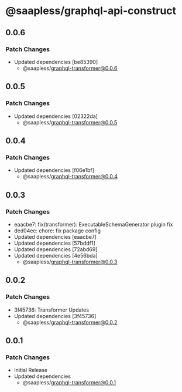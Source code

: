 # @saapless/graphql-api-construct

## 0.0.6

### Patch Changes

- Updated dependencies [be85390]
  - @saapless/graphql-transformer@0.0.6

## 0.0.5

### Patch Changes

- Updated dependencies [02322da]
  - @saapless/graphql-transformer@0.0.5

## 0.0.4

### Patch Changes

- Updated dependencies [f06e1bf]
  - @saapless/graphql-transformer@0.0.4

## 0.0.3

### Patch Changes

- eaacbe7: fix(transformer): ExecutableSchemaGenerator plugin fix
- ded04ec: chore: fix package config
- Updated dependencies [eaacbe7]
- Updated dependencies [57bddf1]
- Updated dependencies [72abd69]
- Updated dependencies [4e56bda]
  - @saapless/graphql-transformer@0.0.3

## 0.0.2

### Patch Changes

- 3f45736: Transformer Updates
- Updated dependencies [3f45736]
  - @saapless/graphql-transformer@0.0.2

## 0.0.1

### Patch Changes

- Initial Release
- Updated dependencies
  - @saapless/graphql-transformer@0.0.1
